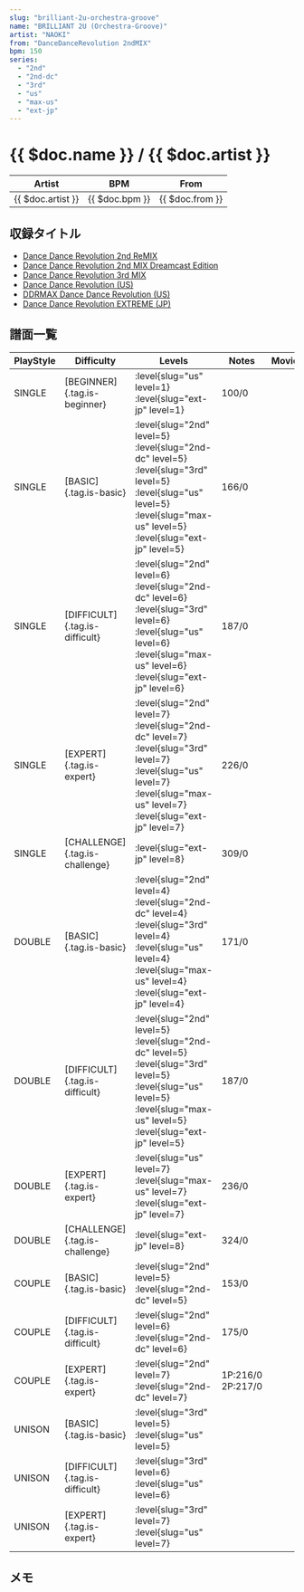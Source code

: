 ```yaml
---
slug: "brilliant-2u-orchestra-groove"
name: "BRILLIANT 2U (Orchestra-Groove)"
artist: "NAOKI"
from: "DanceDanceRevolution 2ndMIX"
bpm: 150
series:
  - "2nd"
  - "2nd-dc"
  - "3rd"
  - "us"
  - "max-us"
  - "ext-jp"
---
```


# {{ $doc.name }} / {{ $doc.artist }}

|Artist|BPM|From|
|------|---|----|
|{{ $doc.artist }}|{{ $doc.bpm }}|{{ $doc.from }}|

## 収録タイトル

- [Dance Dance Revolution 2nd ReMIX](/series/2nd/)
- [Dance Dance Revolution 2nd MIX Dreamcast Edition](/series/2nd-dc/)
- [Dance Dance Revolution 3rd MIX](/series/3rd/)
- [Dance Dance Revolution (US)](/series/us/)
- [DDRMAX Dance Dance Revolution (US)](/series/max-us/)
- [Dance Dance Revolution EXTREME (JP)](/series/ext-jp/)

## 譜面一覧

|PlayStyle|Difficulty|Levels|Notes|Movie|
|---------|----------|------|-----|-----|
|SINGLE|[BEGINNER]{.tag.is-beginner}|:level{slug="us" level=1} :level{slug="ext-jp" level=1}|100/0||
|SINGLE|[BASIC]{.tag.is-basic}|:level{slug="2nd" level=5} :level{slug="2nd-dc" level=5} :level{slug="3rd" level=5} :level{slug="us" level=5} :level{slug="max-us" level=5} :level{slug="ext-jp" level=5}|166/0||
|SINGLE|[DIFFICULT]{.tag.is-difficult}|:level{slug="2nd" level=6} :level{slug="2nd-dc" level=6} :level{slug="3rd" level=6} :level{slug="us" level=6} :level{slug="max-us" level=6} :level{slug="ext-jp" level=6}|187/0||
|SINGLE|[EXPERT]{.tag.is-expert}|:level{slug="2nd" level=7} :level{slug="2nd-dc" level=7} :level{slug="3rd" level=7} :level{slug="us" level=7} :level{slug="max-us" level=7} :level{slug="ext-jp" level=7}|226/0||
|SINGLE|[CHALLENGE]{.tag.is-challenge}|:level{slug="ext-jp" level=8}|309/0||
|DOUBLE|[BASIC]{.tag.is-basic}|:level{slug="2nd" level=4} :level{slug="2nd-dc" level=4} :level{slug="3rd" level=4} :level{slug="us" level=4} :level{slug="max-us" level=4} :level{slug="ext-jp" level=4}|171/0||
|DOUBLE|[DIFFICULT]{.tag.is-difficult}|:level{slug="2nd" level=5} :level{slug="2nd-dc" level=5} :level{slug="3rd" level=5} :level{slug="us" level=5} :level{slug="max-us" level=5} :level{slug="ext-jp" level=5}|187/0||
|DOUBLE|[EXPERT]{.tag.is-expert}|:level{slug="us" level=7} :level{slug="max-us" level=7} :level{slug="ext-jp" level=7}|236/0||
|DOUBLE|[CHALLENGE]{.tag.is-challenge}|:level{slug="ext-jp" level=8}|324/0||
|COUPLE|[BASIC]{.tag.is-basic}|:level{slug="2nd" level=5} :level{slug="2nd-dc" level=5}|153/0||
|COUPLE|[DIFFICULT]{.tag.is-difficult}|:level{slug="2nd" level=6} :level{slug="2nd-dc" level=6}|175/0||
|COUPLE|[EXPERT]{.tag.is-expert}|:level{slug="2nd" level=7} :level{slug="2nd-dc" level=7}|1P:216/0 2P:217/0||
|UNISON|[BASIC]{.tag.is-basic}|:level{slug="3rd" level=5} :level{slug="us" level=5}|||
|UNISON|[DIFFICULT]{.tag.is-difficult}|:level{slug="3rd" level=6} :level{slug="us" level=6}|||
|UNISON|[EXPERT]{.tag.is-expert}|:level{slug="3rd" level=7} :level{slug="us" level=7}|||

## メモ
